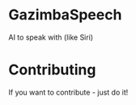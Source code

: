 # GazimbaSpeech
AI to speak with (like Siri)

# Contributing
If you want to contribute - just do it!
